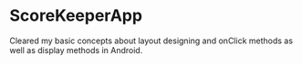 # ScoreKeeperApp
Cleared my basic concepts about layout designing and onClick methods as well as display methods in Android.

